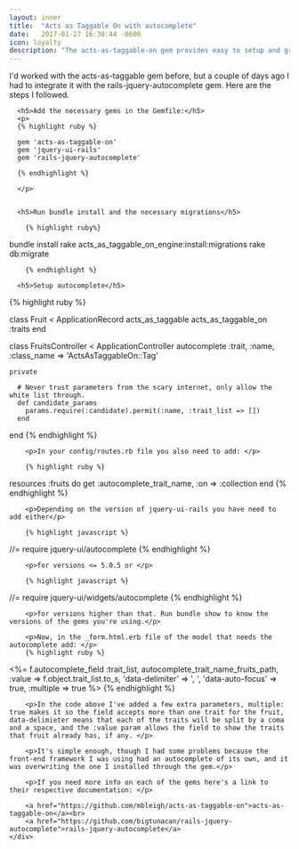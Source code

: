 ```yaml
---
layout: inner
title:  "Acts as Taggable On with autocomplete"
date:   2017-01-27 16:38:44 -0600
icon: loyalty
description: "The acts-as-taggable-on gem provides easy to setup and great ux for tagging anytype of object when paired with the rails-jquery-autocomplete gem."
---
```


<div class="">
  <section class="section--center mdl-grid mdl-grid--no-spacing">
    <div class="mdl-cell mdl-cell--12-col">
    	<p>I'd worked with the acts-as-taggable gem before, but a couple of days ago I had to integrate it with the rails-jquery-autocomplete gem. Here are the steps I followed.</p>

      <h5>Add the necessary gems in the Gemfile:</h5>
      <p>
      {% highlight ruby %}

      gem 'acts-as-taggable-on'
      gem 'jquery-ui-rails'
      gem 'rails-jquery-autocomplete'

      {% endhighlight %}
        
      </p>
      
      
      <h5>Run bundle install and the necessary migrations</h5>

        {% highlight ruby%}

  bundle install
  rake acts_as_taggable_on_engine:install:migrations
  rake db:migrate

        {% endhighlight %}

      <h5>Setup autocomplete</h5>

  {% highlight ruby %}

  class Fruit < ApplicationRecord
    acts_as_taggable
    acts_as_taggable_on :traits
  end

  class FruitsController < ApplicationController
    autocomplete :trait, :name, :class_name => 'ActsAsTaggableOn::Tag'

    private
          
      # Never trust parameters from the scary internet, only allow the white list through.
      def candidate_params
        params.require(:candidate).permit(:name, :trait_list => [])
      end
  end
        {% endhighlight %}

        <p>In your config/routes.rb file you also need to add: </p>

        {% highlight ruby %}
  resources :fruits do
    get :autocomplete_trait_name, :on => :collection
  end
        {% endhighlight %}

        <p>Depending on the version of jquery-ui-rails you have need to add either</p>

        {% highlight javascript %}
  //= require jquery-ui/autocomplete
        {% endhighlight %}

        <p>for versions <= 5.0.5 or </p>

        {% highlight javascript %}
  //= require jquery-ui/widgets/autocomplete
        {% endhighlight %}

        <p>for versions higher than that. Run bundle show to know the versions of the gems you're using.</p>

        <p>Now, in the _form.html.erb file of the model that needs the autocomplete add: </p>
        {% highlight ruby %}
  <%= f.autocomplete_field :trait_list, autocomplete_trait_name_fruits_path, 
                            :value => f.object.trait_list.to_s, 
                            'data-delimiter' => ', 
                            ', 'data-auto-focus' => true,
                            :multiple => true %>
        {% endhighlight %}

        <p>In the code above I've added a few extra parameters, multiple: true makes it so the field accepts more than one trait for the fruit, data-delimieter means that each of the traits will be split by a coma and a space, and the :value param allows the field to show the traits that fruit already has, if any. </p>

        <p>It's simple enough, though I had some problems because the front-end framework I was using had an autocomplete of its own, and it was overwriting the one I installed through the gem.</p>

        <p>If you need more info on each of the gems here's a link to their respective documentation: </p>

        <a href="https://github.com/mbleigh/acts-as-taggable-on">acts-as-taggable-on</a><br>
        <a href="https://github.com/bigtunacan/rails-jquery-autocomplete">rails-jquery-autocomplete</a>
    </div>
  </section>
</div>